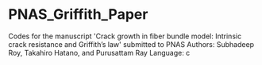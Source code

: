 # PNAS_Griffith_Paper
Codes for the manuscript 'Crack growth in fiber bundle model: Intrinsic crack resistance and Griffith’s law' submitted to PNAS
Authors: Subhadeep Roy, Takahiro Hatano, and Purusattam Ray
Language: c
